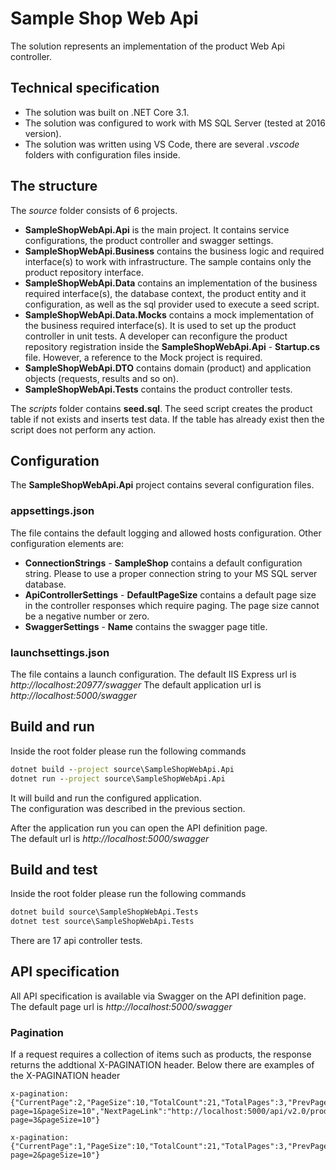 # Sample Shop Web Api

The solution represents an implementation of the product Web Api controller.

## Technical specification
- The solution was built on .NET Core 3.1.
- The solution was configured to work with MS SQL Server (tested at 2016 version).
- The solution was written using VS Code, there are several *.vscode* folders with configuration files inside.

## The structure

The *source* folder consists of 6 projects.
- **SampleShopWebApi.Api** is the main project. It contains service configurations, the product controller and swagger settings.
- **SampleShopWebApi.Business** contains the business logic and required interface(s) to work with infrastructure. The sample contains only the product repository interface.
- **SampleShopWebApi.Data** contains an implementation of the business required interface(s), the database context, the product entity and it configuration, as well as the sql provider used to execute a seed script.
- **SampleShopWebApi.Data.Mocks** contains a mock implementation of the business required interface(s). It is used to set up the product controller in unit tests. A developer can reconfigure the product repository registration inside the **SampleShopWebApi.Api** - **Startup.cs** file.  However, a reference to the Mock project is required.
- **SampleShopWebApi.DTO** contains domain (product) and application objects (requests, results and so on).
- **SampleShopWebApi.Tests** contains the product controller tests.

The *scripts* folder contains **seed.sql**. The seed script creates the product table if not exists and inserts test data.
If the table has already exist then the script does not perform any action.

## Configuration

The **SampleShopWebApi.Api** project contains several configuration files.

### appsettings.json 
The file contains the default logging and allowed hosts configuration. Other configuration elements are:
- **ConnectionStrings** - **SampleShop** contains a default configuration string. Please to use a proper connection string to your MS SQL server database.
- **ApiControllerSettings** - **DefaultPageSize** contains a default page size in the controller responses which require paging. The page size cannot be a negative number or zero.
- **SwaggerSettings** - **Name** contains the swagger page title.

### launchsettings.json 
The file contains a launch configuration.
The default IIS Express url is *http://localhost:20977/swagger*
The default application url is *http://localhost:5000/swagger*

## Build and run
Inside the root folder please run the following commands
```cmd
dotnet build --project source\SampleShopWebApi.Api
dotnet run --project source\SampleShopWebApi.Api
```

It will build and run the configured application.\
The configuration was described in the previous section.

After the application run you can open the API definition page.\
The default url is *http://localhost:5000/swagger*

## Build and test
Inside the root folder please run the following commands
```cmd
dotnet build source\SampleShopWebApi.Tests
dotnet test source\SampleShopWebApi.Tests
```

There are 17 api controller tests.

## API specification

All API specification is available via Swagger on the API definition page.\
The default page url is *http://localhost:5000/swagger*

### Pagination
If a request requires a collection of items such as products, the response returns the addtional X-PAGINATION header.
Below there are examples of the X-PAGINATION header
```
x-pagination: {"CurrentPage":2,"PageSize":10,"TotalCount":21,"TotalPages":3,"PrevPageLink":"http://localhost:5000/api/v2.0/products?page=1&pageSize=10","NextPageLink":"http://localhost:5000/api/v2.0/products?page=3&pageSize=10"} 
```
```
x-pagination: {"CurrentPage":1,"PageSize":10,"TotalCount":21,"TotalPages":3,"PrevPageLink":"","NextPageLink":"http://localhost:5000/api/v2.0/products?page=2&pageSize=10"} 
```

